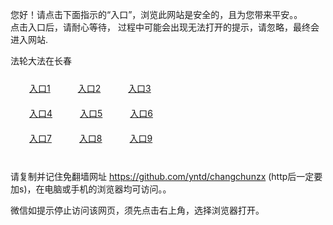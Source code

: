 您好！请点击下面指示的“入口”，浏览此网站是安全的，且为您带来平安。。 <br/>
点击入口后，请耐心等待， 过程中可能会出现无法打开的提示，请忽略，最终会进入网站. </br>

法轮大法在长春<br/>
<div style="padding:10px"><a style="margin:20px" target="_blank" href="https://dvnoj8hy4kek.cloudfront.net/2Qpsp?fqqvj" id="ccLink1" rel="nofollow">入口1</a> <a target="_blank" style="margin:20px" href="https://djylvsgdha0yp.cloudfront.net/2Qpsp?uhqqzpf" id="ccLink2" rel="nofollow">入口2</a> <a style="margin:20px" target="_blank" href="https://duhcfk7sxjlfc.cloudfront.net/2Qpsp?ixjygn" id="ccLink3" rel="nofollow">入口3</a></div>

<div style="padding:10px" ><a style="margin:20px" target="_blank" href="https://dvnoj8hy4kek.cloudfront.net/2Qpsp?fqqvj" id="ccLink4" rel="nofollow">入口4</a> <a style="margin:20px" href="https://djylvsgdha0yp.cloudfront.net/2Qpsp?uhqqzpf" target="_blank" id="ccLink5" rel="nofollow">入口5</a> <a style="margin:20px" href="https://duhcfk7sxjlfc.cloudfront.net/2Qpsp?ixjygn" target="_blank" id="ccLink6" rel="nofollow">入口6</a></div>

<div style="padding:10px"><a style="margin:20px" target="_blank" href="https://dvnoj8hy4kek.cloudfront.net/2Qpsp?fqqvj" id="ccLink7" rel="nofollow">入口7</a> <a style="margin:20px" href="https://djylvsgdha0yp.cloudfront.net/2Qpsp?uhqqzpf" target="_blank" id="ccLink8" rel="nofollow">入口8</a> <a style="margin:20px" target="_blank" href="https://duhcfk7sxjlfc.cloudfront.net/2Qpsp?ixjygn" id="ccLink9" rel="nofollow">入口9</a></div>

<br/>



请复制并记住免翻墙网址 https://github.com/yntd/changchunzx (http后一定要加s)，在电脑或手机的浏览器均可访问。。<br/>

微信如提示停止访问该网页，须先点击右上角，选择浏览器打开。
